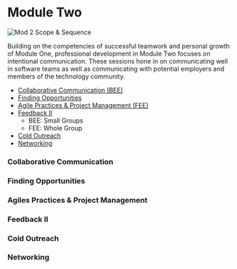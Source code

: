 # Module Two

![Mod 2 Scope & Sequence](https://github.com/turingschool/professional_skills/blob/master/images/Mod%202%20Scope%20%26%20Sequence_2.png)

Building on the competencies of successful teamwork and personal growth of Module One, professional development in Module Two focuses on intentional communication. These sessions hone in on communicating well in software teams as well as communicating with potential employers and members of the technology community.

* [Collaborative Communication (BEE)](https://github.com/turingschool/professional_skills/blob/master/module_two/collaborative_communication.md)
* [Finding Opportunities](https://github.com/turingschool/professional_skills/blob/master/module_two/finding_opportunities.md)
* [Agile Practices & Project Management (FEE)]()
* [Feedback II]()
  * BEE: Small Groups
  * FEE: Whole Group
* [Cold Outreach]()
* [Networking](https://github.com/turingschool/professional_skills/blob/master/module_two/networking.md)

### Collaborative Communication

### Finding Opportunities

### Agiles Practices & Project Management

### Feedback II

### Cold Outreach

### Networking
